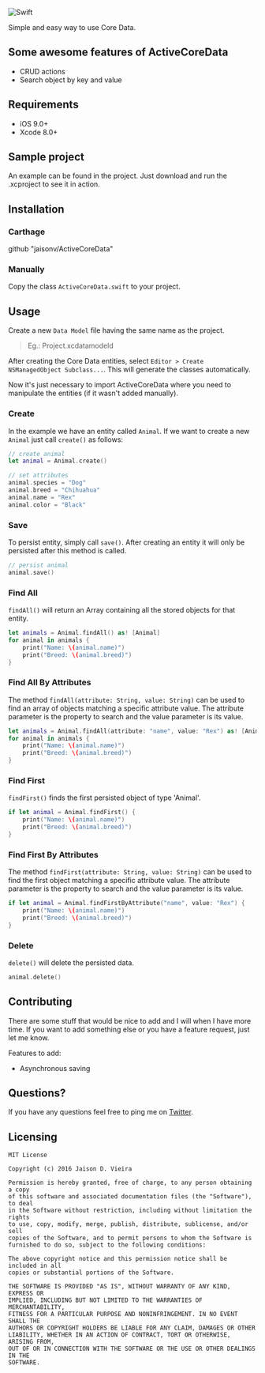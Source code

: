  <!-- ![Logo](https://logo.png) -->

 ![Swift](https://img.shields.io/badge/language-Swift-blue.svg)

 Simple and easy way to use Core Data.

## Some awesome features of ActiveCoreData

- CRUD actions
- Search object by key and value

## Requirements

- iOS 9.0+
- Xcode 8.0+

## Sample project

An example can be found in the project. Just download and run the .xcproject to see it in action.

## Installation

### Carthage

github "jaisonv/ActiveCoreData"

### Manually

Copy the class `ActiveCoreData.swift` to your project.

## Usage

Create a new `Data Model` file having the same name as the project.

> Eg.: Project.xcdatamodeld

After creating the Core Data entities, select `Editor > Create NSManagedObject Subclass...`. This will generate the classes automatically.

Now it's just necessary to import ActiveCoreData where you need to manipulate the entities (if it wasn't added manually).

### Create

In the example we have an entity called `Animal`. If we want to create a new `Animal` just call `create()` as follows:

```swift
// create animal
let animal = Animal.create()

// set attributes
animal.species = "Dog"
animal.breed = "Chihuahua"
animal.name = "Rex"
animal.color = "Black"

```

### Save

To persist entity, simply call `save()`. After creating an entity it will only be persisted after this method is called.

```swift
// persist animal
animal.save()
```

### Find All

`findAll()` will return an Array containing all the stored objects for that entity.

```swift
let animals = Animal.findAll() as! [Animal]
for animal in animals {
    print("Name: \(animal.name)")
    print("Breed: \(animal.breed)")
}
```

### Find All By Attributes

The method `findAll(attribute: String, value: String)` can be used to find an array of objects matching a specific attribute value. The attribute parameter is the property to search and the value parameter is its value.

```swift
let animals = Animal.findAll(attribute: "name", value: "Rex") as! [Animal]
for animal in animals {
    print("Name: \(animal.name)")
    print("Breed: \(animal.breed)")
}
```

### Find First

`findFirst()` finds the first persisted object of type 'Animal'.

```swift
if let animal = Animal.findFirst() {
    print("Name: \(animal.name)")
    print("Breed: \(animal.breed)")
}
```

### Find First By Attributes

The method `findFirst(attribute: String, value: String)` can be used to find the first object matching a specific attribute value. The attribute parameter is the property to search and the value parameter is its value.

```swift
if let animal = Animal.findFirstByAttribute("name", value: "Rex") {
    print("Name: \(animal.name)")
    print("Breed: \(animal.breed)")
}
```

### Delete

`delete()` will delete the persisted data.

```swift
animal.delete()
```

## Contributing

There are some stuff that would be nice to add and I will when I have more time. If you want to add something else or you have a feature request, just let me know.

Features to add:
- Asynchronous saving

## Questions?

If you have any questions feel free to ping me on [Twitter](https://twitter.com/jaisonnvieira).

## Licensing
```
MIT License

Copyright (c) 2016 Jaison D. Vieira

Permission is hereby granted, free of charge, to any person obtaining a copy
of this software and associated documentation files (the "Software"), to deal
in the Software without restriction, including without limitation the rights
to use, copy, modify, merge, publish, distribute, sublicense, and/or sell
copies of the Software, and to permit persons to whom the Software is
furnished to do so, subject to the following conditions:

The above copyright notice and this permission notice shall be included in all
copies or substantial portions of the Software.

THE SOFTWARE IS PROVIDED "AS IS", WITHOUT WARRANTY OF ANY KIND, EXPRESS OR
IMPLIED, INCLUDING BUT NOT LIMITED TO THE WARRANTIES OF MERCHANTABILITY,
FITNESS FOR A PARTICULAR PURPOSE AND NONINFRINGEMENT. IN NO EVENT SHALL THE
AUTHORS OR COPYRIGHT HOLDERS BE LIABLE FOR ANY CLAIM, DAMAGES OR OTHER
LIABILITY, WHETHER IN AN ACTION OF CONTRACT, TORT OR OTHERWISE, ARISING FROM,
OUT OF OR IN CONNECTION WITH THE SOFTWARE OR THE USE OR OTHER DEALINGS IN THE
SOFTWARE.
```
